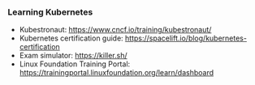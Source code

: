 ### Learning Kubernetes

* Kubestronaut: https://www.cncf.io/training/kubestronaut/
* Kubernetes certification guide: https://spacelift.io/blog/kubernetes-certification
* Exam simulator: https://killer.sh/
* Linux Foundation Training Portal: https://trainingportal.linuxfoundation.org/learn/dashboard



